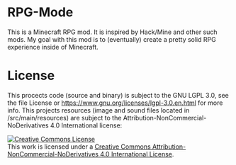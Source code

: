 # RPG-Mode
This is a Minecraft RPG mod. It is inspired by Hack/Mine and other such mods.
My goal with this mod is to (eventually) create a pretty solid RPG experience inside of Minecraft.

# License
This procects code (source and binary) is subject to the GNU LGPL 3.0,  see the file License or https://www.gnu.org/licenses/lgpl-3.0.en.html for more info.
This projects resources (image and sound files located in /src/main/resources) are subject to the Attribution-NonCommercial-NoDerivatives 4.0 International license:

<a rel="license" href="http://creativecommons.org/licenses/by-nc-nd/4.0/"><img alt="Creative Commons License" style="border-width:0" src="https://i.creativecommons.org/l/by-nc-nd/4.0/88x31.png" /></a><br />This work is licensed under a <a rel="license" href="http://creativecommons.org/licenses/by-nc-nd/4.0/">Creative Commons Attribution-NonCommercial-NoDerivatives 4.0 International License</a>.
